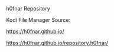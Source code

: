 h0fnar Repository

Kodi File Manager Source:

https://h0fnar.github.io/

https://h0fnar.github.io/repository.h0fnar/
